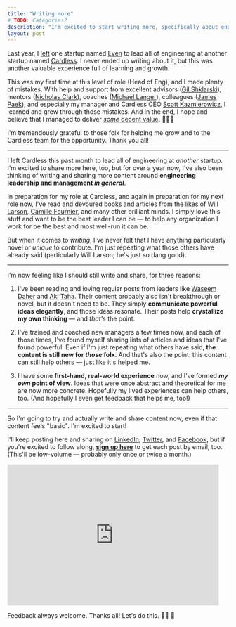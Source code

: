 ```yaml
---
title: "Writing more"
# TODO: Categories?
description: "I'm excited to start writing more, specifically about engineering leadership and management at early-stage startups."
layout: post
---
```


Last year, I [left](/blog/2021/farewell-even) one startup named [Even](https://www.even.com/) to lead all of engineering at another startup named [Cardless](https://www.cardless.com/). I never ended up writing about it, but this was another valuable experience full of learning and growth.

This was my first time at this level of role (Head of Eng), and I made plenty of mistakes. With help and support from excellent advisors ([Gil Shklarski][gil]), mentors ([Nicholas Clark][nick]), coaches ([Michael Langer][michael-langer]), colleagues ([James Paek][james]), and especially my manager and Cardless CEO [Scott Kazmierowicz][scott], I learned and grew through those mistakes. And in the end, I hope and believe that I managed to deliver [_some_ decent value][linkedin-experience]. 🤞🏽🙂

[gil]: https://www.linkedin.com/in/shklarski/
[nick]: https://www.linkedin.com/in/nicholas-clark-36830828/
[james]: https://www.linkedin.com/in/jamesspaek/
[scott]: https://www.linkedin.com/in/scottkaz/
[michael-langer]: https://www.linkedin.com/in/langermichael/
[linkedin-experience]: https://www.linkedin.com/in/aseemk/details/experience/

I'm tremendously grateful to those folx for helping me grow and to the Cardless team for the opportunity. Thank you all!

---

I left Cardless this past month to lead all of engineering at _another_ startup. I'm excited to share more here, too, but for over a year now, I've also been thinking of writing and sharing more content around **engineering leadership and management _in general_**.

In preparation for my role at Cardless, and again in preparation for my next role now, I've read and devoured books and articles from the likes of [Will Larson][will-larson], [Camille Fournier][camille-fournier], and many other brilliant minds. I simply love this stuff and want to be the best leader I can be — to help any organization I work for be the best and most well-run it can be.

[will-larson]: https://lethain.com/
[camille-fournier]: https://www.camilletalk.com/
[michael-lopp]: https://www.linkedin.com/in/michaellopp/
[charity-majors]: https://charity.wtf/about/

[managers-path]: https://www.amazon.com/Managers-Path-Leaders-Navigating-Growth/dp/1491973897
[elegant-puzzle]: https://www.amazon.com/Elegant-Puzzle-Systems-Engineering-Management/dp/1732265186

But when it comes to _writing_, I've never felt that I have anything particularly novel or _unique_ to contribute. I'm just repeating what those others have already said (particularly Will Larson; he's just so dang good).

---

I'm now feeling like I should still write and share, for three reasons:

1. I've been reading and loving regular posts from leaders like [Waseem Daher][waseem] and [Aki Taha][aki]. Their content probably also isn't breakthrough or novel, but it doesn't need to be. They simply **communicate powerful ideas elegantly**, and those ideas resonate. Their posts help **crystallize my own thinking** — and _that's_ the point.

2. I've trained and coached new managers a few times now, and each of those times, I've found myself sharing lists of articles and ideas that I've found powerful. Even if I'm just repeating what others have said, **the content is still new for _those_ folx**. And that's also the point: this content can still help others — just like it's helped me.

3. I have some **first-hand, real-world experience** now, and I've formed **_my own_ point of view**. Ideas that were once abstract and theoretical for me are now more concrete. Hopefully my lived experiences can help others, too. (And hopefully I even get feedback that helps me, too!)

[waseem]: https://www.linkedin.com/in/wdaher/
[aki]: https://www.linkedin.com/in/akitaha/

---

So I'm going to try and actually write and share content now, even if that content feels "basic". I'm excited to start!

I'll keep posting here and sharing on [LinkedIn][linkedin], [Twitter][twitter], and [Facebook][facebook], but if you're excited to follow along, **[sign up here][substack]** to get each post by email, too. (This'll be low-volume — probably only once or twice a month.)

[linkedin]: https://www.linkedin.com/in/aseemk/
[twitter]: https://twitter.com/aseemk
[facebook]: https://www.facebook.com/aseem.kishore
[substack]: https://aseemk.substack.com/

<iframe src="https://aseemk.substack.com/embed" width="480" height="320" style="border:1px solid #EEE; background:white;" frameborder="0" scrolling="no"></iframe>

Feedback always welcome. Thanks all! Let's do this. 💪🏽 🚀
